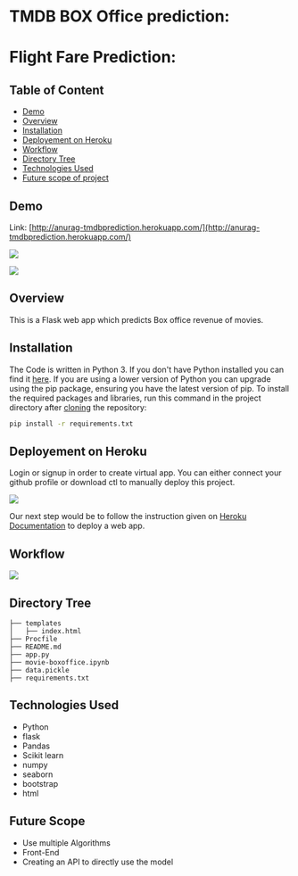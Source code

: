 # TMDB BOX Office prediction:
# Flight Fare Prediction: 

## Table of Content
  * [Demo](#demo)
  * [Overview](#overview)
  * [Installation](#installation)
  * [Deployement on Heroku](#deployement-on-heroku)
  * [Workflow](#workflow)
  * [Directory Tree](#directory-tree)
  * [Technologies Used](#technologies-used)
  * [Future scope of project](#future-scope)


## Demo
Link: [http://anurag-tmdbprediction.herokuapp.com/](http://anurag-tmdbprediction.herokuapp.com/)

![](https://i.imgur.com/3OyNtUI.png)

![](https://i.imgur.com/5tEsR4j.png)

## Overview
This is a Flask web app which predicts Box office revenue of movies.

## Installation
The Code is written in Python 3. If you don't have Python installed you can find it [here](https://www.python.org/downloads/). If you are using a lower version of Python you can upgrade using the pip package, ensuring you have the latest version of pip. To install the required packages and libraries, run this command in the project directory after [cloning](https://www.howtogeek.com/451360/how-to-clone-a-github-repository/) the repository:
```bash
pip install -r requirements.txt
```

## Deployement on Heroku
Login or signup in order to create virtual app. You can either connect your github profile or download ctl to manually deploy this project.

[![](https://i.imgur.com/dKmlpqX.png)](https://heroku.com)

Our next step would be to follow the instruction given on [Heroku Documentation](https://devcenter.heroku.com/articles/getting-started-with-python) to deploy a web app.

## Workflow
![](https://i.imgur.com/AgJrBOm.png)

## Directory Tree 
```
├── templates
│   ├── index.html
├── Procfile
├── README.md
├── app.py
├── movie-boxoffice.ipynb
├── data.pickle
├── requirements.txt
```

## Technologies Used
* Python
* flask
* Pandas
* Scikit learn
* numpy
* seaborn
* bootstrap
* html

## Future Scope

* Use multiple Algorithms
* Front-End
* Creating an API to directly use the model
